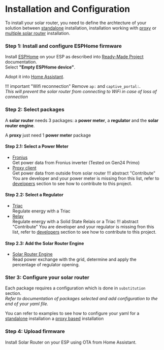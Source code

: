 # Installation and Configuration

To install your solar router, you need to define the archtecture of your solution between [standalone](firmware.md#standalone-configuration) installation, installation working with [proxy](firmware.md#power-meter-proxy-configuration) or [multiple solar router](firmware.md#multiple-solar-router-configuration) installation.

### Step 1: Install and configure ESPHome firmware

Install [ESPHome](https://esphome.io) on your ESP as described into [Ready-Made Project](https://esphome.io/projects/) documentation.  
Select **"Empty ESPHome device"**.

Adopt it into [Home Assistant](https://home-assistant.io).

!!! important "Wifi reconnection"
    Remove `ap:` and `captive_portal:`.  
    *This will prevent the solar router from connecting to WiFi in case of loss of connection* 

### Step 2: Select packages

A **solar router** needs 3 packages: a **power meter**, a **regulator** and the **solar router engine**.

A **proxy** just need 1 **power meter** package

#### Step 2.1: Select a Power Meter 

* [Fronius](fronius.md)  
    Get power data from Fronius inverter (Tested on Gen24 Primo)
* [Proxy client](proxy_client.md)  
    Get power data from outside from solar router
!!! abstract "Contribute"
    You are developer and your power meter is missing fron this list, refer to [developers](developers.md) section to see how to contribute to this project.

#### Step 2.2: Select a Regulator

* [Triac](triac.md)  
  Regulate energy with a Triac
* [Relay](relay.md)  
  Regulate energy with a Solid State Relais or a Triac 
!!! abstract "Contribute"
    You are developer and your regulator is missing fron this list, refer to [developers](developers.md) section to see how to contribute to this project.


#### Step 2.3: Add the Solar Router Engine

* [Solar Router Engine](engine.md)  
  Read power exchange with the grid, determine and apply the percentage of regulator opening.

### Ster 3: Configure your solar router

Each package requires a configuration which is done in `substitution` section.  
*Refer to documentation of packages selected and add configuration to the end of your yaml file.*

You can refer to examples to see how to configure your yaml for a [standalone](standalone_example.md) installation a [proxy based](proxy_example.md) installation


### Step 4: Upload firmware

Install Solar Router on your ESP using OTA from Home Assistant.

